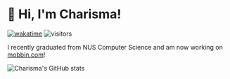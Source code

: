 # 👋 Hi, I'm Charisma!  

<!-- [![Github](https://img.shields.io/github/followers/ckcherry23?label=Follow&style=social)](https://github.com/ckcherry23) -->
[![wakatime](https://wakatime.com/badge/user/8049a562-8d10-42c8-b3fe-33ef24f32f7c.svg)](https://wakatime.com/@8049a562-8d10-42c8-b3fe-33ef24f32f7c)
![visitors](https://visitor-badge.laobi.icu/badge?page_id=ckcherry23.ckcherry23)

I recently graduated from NUS Computer Science and am now working on [mobbin.com](https://mobbin.com/browse/ios/apps)!

![Charisma's GitHub stats](https://github-readme-stats-fork-gules.vercel.app/api?username=ckcherry23&count_private=true&show_icons=true&theme=swift&title_color=1479B9&icon_color=1479B9&border_color=1479B9&text_color=555555&hide_border=true&rank_icon=github)

<!-- [![Charisma's WakaTime stats](https://github-readme-stats.vercel.app/api/wakatime?username=ckcherry23)](https://github.com/anuraghazra/github-readme-stats) -->
<!-- ![Top Langs](https://github-readme-stats-fork-gules.vercel.app/api/top-langs/?username=ckcherry23&layout=compact&theme=rose&langs_count=10&count_private=true&hide_border=true) -->
